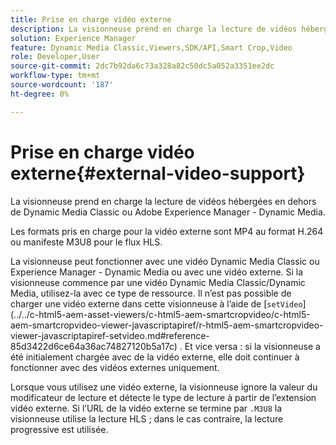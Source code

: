 ```yaml
---
title: Prise en charge vidéo externe
description: La visionneuse prend en charge la lecture de vidéos hébergées en dehors de Dynamic Media Classic ou Adobe Experience Manager - Dynamic Media.
solution: Experience Manager
feature: Dynamic Media Classic,Viewers,SDK/API,Smart Crop,Video
role: Developer,User
source-git-commit: 2dc7b92da6c73a328a82c50dc5a052a3351ee2dc
workflow-type: tm+mt
source-wordcount: '187'
ht-degree: 0%

---
```


# Prise en charge vidéo externe{#external-video-support}

La visionneuse prend en charge la lecture de vidéos hébergées en dehors de Dynamic Media Classic ou Adobe Experience Manager - Dynamic Media.

Les formats pris en charge pour la vidéo externe sont MP4 au format H.264 ou manifeste M3U8 pour le flux HLS.

La visionneuse peut fonctionner avec une vidéo Dynamic Media Classic ou Experience Manager - Dynamic Media ou avec une vidéo externe. Si la visionneuse commence par une vidéo Dynamic Media Classic/Dynamic Media, utilisez-la avec ce type de ressource. Il n’est pas possible de charger une vidéo externe dans cette visionneuse à l’aide de [`setVideo`]
(../../c-html5-aem-asset-viewers/c-html5-aem-smartcropvideo/c-html5-aem-smartcropvideo-viewer-javascriptapiref/r-html5-aem-smartcropvideo-viewer-javascriptapiref-setvideo.md#reference-85d3422d6ce64a36ac74827120b5a17c) . Et vice versa : si la visionneuse a été initialement chargée avec de la vidéo externe, elle doit continuer à fonctionner avec des vidéos externes uniquement.

Lorsque vous utilisez une vidéo externe, la visionneuse ignore la valeur du modificateur de lecture et détecte le type de lecture à partir de l’extension vidéo externe. Si l’URL de la vidéo externe se termine par `.M3U8` la visionneuse utilise la lecture HLS ; dans le cas contraire, la lecture progressive est utilisée.
